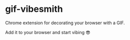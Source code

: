 # gif-vibesmith
Chrome extension for decorating your browser with a GIF.

Add it to your browser and start vibing 😎
